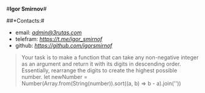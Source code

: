 #**Igor Smirnov**#

##*Contacts:#
- email: *admin@3rutas.com*
- telefram: *https://t.me/igor_smirnof*
- github: *https://github.com/igorsmirnof*

> Your task is to make a function that can take any non-negative integer as an argument and return it with its digits in descending order. Essentially, rearrange the digits to create the highest possible number.
> let newNumber = Number(Array.from(String(number)).sort((a, b) => b - a).join(''))